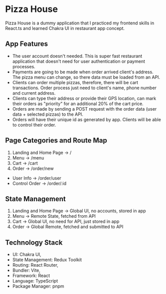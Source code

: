 # Pizza House 

 Pizza House is a dummy application that I practiced my frontend skills in React.ts and learned Chakra UI in restaurant app concept.
## App Features

 * The user account doesn't needed. This is super fast restaurant application that doesn't need for user authentication or payment processes.
 * Payments are going to be made when order arrived client's address. The pizza menu can change, so there data must be loaded from an API. 
 * Clients can order multiple pizzas, therefore, there will be cart transactions. Order process just need to client's name, phone number and current address.
 * Clients can type their address or provide their GPS location, can mark their orders as "priority" for an additional 20% of the cart price.
 * Orders are made by sending a POST request with the order data (user data + selected pizzas) to the API.
 * Orders will have their unique id as generated by app. Clients will be able to control their order.

## Page Categories and Route Map

1. Landing and Home Page -> /
2. Menu -> /menu
3. Cart -> /cart
4. Order -> /order/new
 * User Info -> /order/user
 * Control Order -> /order/:id

## State Management

1. Landing and Home Page -> Global UI, no accounts, stored in app
2. Menu -> Remote State, fetched from API
3. Cart -> Global UI, no need for API, just stored in app
4. Order -> Global Remote, fetched and submitted to API


## Technology Stack

- UI: Chakra UI,
- State Management: Redux Toolkit
- Routing: React Router,
- Bundler: Vite,
- Framework: React
- Language: TypeScript
- Package Manager: pnpm
